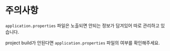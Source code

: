 # 주의사항

`application.properties` 파일은 노출되면 안되는 정보가 담겨있어 따로 관리하고 있습니다.

project build가 안된다면 `application.properties` 파일의 여부를 확인해주세요.
